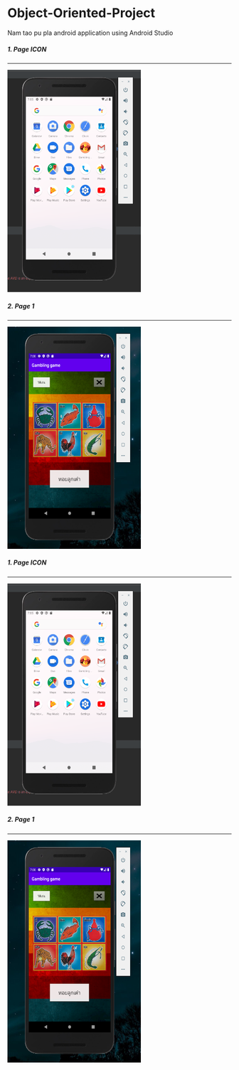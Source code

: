 # Object-Oriented-Project
Nam tao pu pla android application using Android Studio

<h5>1. Page ICON</h5><hr style"color:gray;">
<img src="images/PageIcon.png" width="300" height="500"></img>
<h5>2. Page 1</h5><hr style"color:gray;">
<img src="images/Page 1.png" width="300" height="500"></img>
<h5>1. Page ICON</h5><hr style"color:gray;">
<img src="images/PageIcon.png" width="300" height="500"></img>
<h5>2. Page 1</h5><hr style"color:gray;">
<img src="images/Page 1.png" width="300" height="500"></img>
